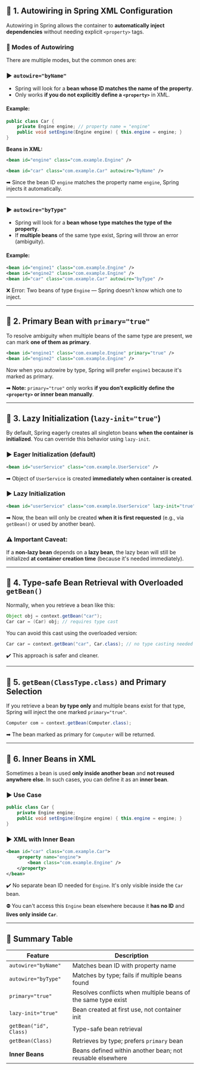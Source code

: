 ## 🔹 1. **Autowiring in Spring XML Configuration**

Autowiring in Spring allows the container to **automatically inject dependencies** without needing explicit `<property>` tags.

### 🌟 Modes of Autowiring

There are multiple modes, but the common ones are:

### ▶ `autowire="byName"`

* Spring will look for a **bean whose ID matches the name of the property**.
* Only works **if you do not explicitly define a `<property>`** in XML.

#### Example:

```java
public class Car {
    private Engine engine; // property name = "engine"
    public void setEngine(Engine engine) { this.engine = engine; }
}
```

**Beans in XML:**

```xml
<bean id="engine" class="com.example.Engine" />

<bean id="car" class="com.example.Car" autowire="byName" />
```

➡ Since the bean ID `engine` matches the property name `engine`, Spring injects it automatically.

---

### ▶ `autowire="byType"`

* Spring will look for a **bean whose type matches the type of the property**.
* If **multiple beans** of the same type exist, Spring will throw an error (ambiguity).

#### Example:

```xml
<bean id="engine1" class="com.example.Engine" />
<bean id="engine2" class="com.example.Engine" />
<bean id="car" class="com.example.Car" autowire="byType" />
```

❌ Error: Two beans of type `Engine` — Spring doesn't know which one to inject.

---

## 🔹 2. **Primary Bean with `primary="true"`**

To resolve ambiguity when multiple beans of the same type are present, we can mark **one of them as primary**.

```xml
<bean id="engine1" class="com.example.Engine" primary="true" />
<bean id="engine2" class="com.example.Engine" />
```

Now when you autowire by type, Spring will prefer `engine1` because it's marked as primary.

➡ **Note:** `primary="true"` only works **if you don’t explicitly define the `<property>` or inner bean manually**.

---

## 🔹 3. **Lazy Initialization (`lazy-init="true"`)**

By default, Spring eagerly creates all singleton beans **when the container is initialized**. You can override this behavior using `lazy-init`.

### ▶ Eager Initialization (default)

```xml
<bean id="userService" class="com.example.UserService" />
```

➡ Object of `UserService` is created **immediately when container is created**.

### ▶ Lazy Initialization

```xml
<bean id="userService" class="com.example.UserService" lazy-init="true" />
```

➡ Now, the bean will only be created **when it is first requested** (e.g., via `getBean()` or used by another bean).

### ⚠️ Important Caveat:

If a **non-lazy bean** depends on a **lazy bean**, the lazy bean will still be initialized **at container creation time** (because it's needed immediately).

---

## 🔹 4. **Type-safe Bean Retrieval with Overloaded `getBean()`**

Normally, when you retrieve a bean like this:

```java
Object obj = context.getBean("car");
Car car = (Car) obj; // requires type cast
```

You can avoid this cast using the overloaded version:

```java
Car car = context.getBean("car", Car.class); // no type casting needed
```

✔️ This approach is safer and cleaner.

---

## 🔹 5. **`getBean(ClassType.class)` and Primary Selection**

If you retrieve a bean **by type only** and multiple beans exist for that type, Spring will inject the one marked `primary="true"`.

```java
Computer com = context.getBean(Computer.class);
```

➡ The bean marked as primary for `Computer` will be returned.

---

## 🔹 6. **Inner Beans in XML**

Sometimes a bean is used **only inside another bean** and **not reused anywhere else**. In such cases, you can define it as an **inner bean**.

### ▶ Use Case

```java
public class Car {
    private Engine engine;
    public void setEngine(Engine engine) { this.engine = engine; }
}
```

### ▶ XML with Inner Bean

```xml
<bean id="car" class="com.example.Car">
    <property name="engine">
        <bean class="com.example.Engine" />
    </property>
</bean>
```

✔️ No separate bean ID needed for `Engine`. It's only visible inside the `Car` bean.

⛔ You can't access this `Engine` bean elsewhere because it **has no ID** and **lives only inside `Car`**.

---

## 📘 Summary Table

| Feature                | Description                                                   |
| ---------------------- | ------------------------------------------------------------- |
| `autowire="byName"`    | Matches bean ID with property name                            |
| `autowire="byType"`    | Matches by type; fails if multiple beans found                |
| `primary="true"`       | Resolves conflicts when multiple beans of the same type exist |
| `lazy-init="true"`     | Bean created at first use, not container init                 |
| `getBean("id", Class)` | Type-safe bean retrieval                                      |
| `getBean(Class)`       | Retrieves by type; prefers `primary` bean                     |
| **Inner Beans**        | Beans defined within another bean; not reusable elsewhere     |
